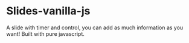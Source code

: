 # Slides-vanilla-js
 A slide with timer and control, you can add as much information as you want! Built with pure javascript.
